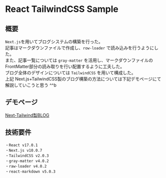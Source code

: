 # React TailwindCSS Sample

## 概要
`Next.js`を用いてブログシステムの構築を行った。  
記事はマークダウンファイルで作成し、`row-loader` で読み込みを行うようにした。  
また、記事一覧については `gray-matter` を活用し、マークダウンファイルの FrontMatter部分の読み取りを行い配置するように工夫した。   
ブログ全体のデザインについては `TailwindCSS` を用いて構成した。  
上記 Next.js+TailwindCSS製のブログ構築の方法については下記デモページにて解説していこうと思う ^^b

## デモページ
[Next-Tailwind製BLOG](https://happy-banach-3631af.netlify.app/)

## 技術要件
```
・React v17.0.1
・Next.js v10.0.7
・TailwindCSS v2.0.3
・gray-matter v4.0.2
・raw-loader v4.0.2
・react-markdown v5.0.3
```

